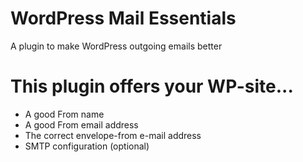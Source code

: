 # WordPress Mail Essentials
A plugin to make WordPress outgoing emails better
# This plugin offers your WP-site...
* A good From name
* A good From email address
* The correct envelope-from e-mail address
* SMTP configuration (optional)


